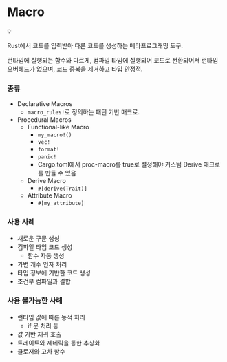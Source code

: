 # Macro

<aside>
💡

Rust에서 코드를 입력받아 다른 코드를 생성하는 메타프로그래밍 도구.

런타임에 실행되는 함수와 다르게, 컴파일 타임에 실행되어 코드로 전환되어서 런타임 오버헤드가 없으며, 코드 중복을 제거하고 타입 안정적.

</aside>

### 종류

- Declarative Macros
    - `macro_rules!`로 정의하는 패턴 기반 매크로.
- Procedural Macros
    - Functional-like Macro
        - `my_macro!()`
        - `vec!`
        - `format!`
        - `panic!`
        - Cargo.toml에서 proc-macro를 true로 설정해야 커스텀 Derive 매크로를 만들 수 있음
    - Derive Macro
        - `#[derive(Trait)]`
    - Attribute Macro
        - `#[my_attribute]`

### 사용 사례

- 새로운 구문 생성
- 컴파일 타임 코드 생성
    - 함수 자동 생성
- 가변 개수 인자 처리
- 타입 정보에 기반한 코드 생성
- 조건부 컴파일과 결합

### 사용 불가능한 사례

- 런타임 값에 따른 동적 처리
    - if 문 처리 등
- 값 기반 재귀 호출
- 트레이트와 제네릭을 통한 추상화
- 클로저와 고차 함수